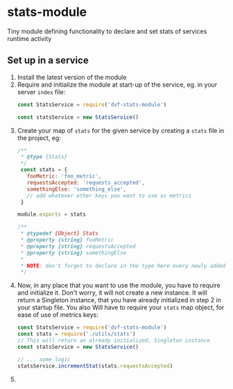 # stats-module

Tiny module defining functionality to declare and set stats of services runtime activity

## Set up in a service

1. Install the latest version of the module
2. Require and initialize the module at start-up of the service, eg. in your server `index` file:
    ```javascript
    const StatsService = require('dvf-stats-module')

    const statsService = new StatsService()
    ```
3. Create your map of `stats` for the given service by creating a `stats` file in the project, eg:
    ```javascript
    /**
     * @type {Stats}
     */
     const stats = {
       fooMetric: 'foo_metric',
       requestsAccepted: 'requests_accepted',
       somethingElse: 'something_else',
       // add whatever other keys you want to use as metrics
     }

    module.exports = stats

    /**
     * @typedef {Object} Stats
     * @property {string} fooMetric
     * @property {string} requestsAccepted
     * @property {string} somethingElse
     *
     * NOTE: don't forget to declare in the type here every newly added property of the map, for easy access in the IDE
     */
     ```
4. Now, in any place that you want to use the module, you have to require and initialize it. Don't worry, it will not
   create a new instance. It will return a Singleton instance, that you have already initialized in step 2 in your
   startup file. You also Will have to require your `stats` map object, for ease of use of metrics keys:
    ```javascript
    const StatsService = require('dvf-stats-module')
    const stats = require('./utils/stats')
    // This will return an already initialized, Singleton instance
    const statsService = new StatsService()

    // ... some logic   
    statsService.incrementStat(stats.requestsAccepted)
    ```
5. 
